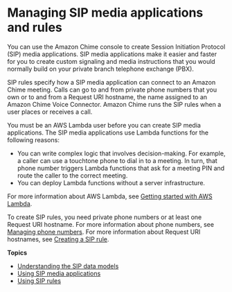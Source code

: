 # Managing SIP media applications and rules<a name="manage-sip-applications"></a>

You can use the Amazon Chime console to create Session Initiation Protocol \(SIP\) media applications\. SIP media applications make it easier and faster for you to create custom signaling and media instructions that you would normally build on your private branch telephone exchange \(PBX\)\.

SIP rules specify how a SIP media application can connect to an Amazon Chime meeting\. Calls can go to and from private phone numbers that you own or to and from a Request URI hostname, the name assigned to an Amazon Chime Voice Connector\. Amazon Chime runs the SIP rules when a user places or receives a call\.

You must be an AWS Lambda user before you can create SIP media applications\. The SIP media applications use Lambda functions for the following reasons:
+ You can write complex logic that involves decision\-making\. For example, a caller can use a touchtone phone to dial in to a meeting\. In turn, that phone number triggers Lambda functions that ask for a meeting PIN and route the caller to the correct meeting\.
+ You can deploy Lambda functions without a server infrastructure\.

For more information about AWS Lambda, see [ Getting started with AWS Lambda](https://docs.aws.amazon.com/https://docs.aws.amazon.com/lambda/latest/dg/getting-started.html)\.

To create SIP rules, you need private phone numbers or at least one Request URI hostname\. For more information about phone numbers, see [ Managing phone numbers](https://docs.aws.amazon.com/https://docs.aws.amazon.com/chime/latest/ag/phone-numbers.html)\. For more information about Request URI hostnames, see [Creating a SIP rule](create-sip-rule.md)\. 

**Topics**
+ [Understanding the SIP data models](understand-sip-data-models.md)
+ [Using SIP media applications](use-sip-apps.md)
+ [Using SIP rules](use-sip-rules.md)